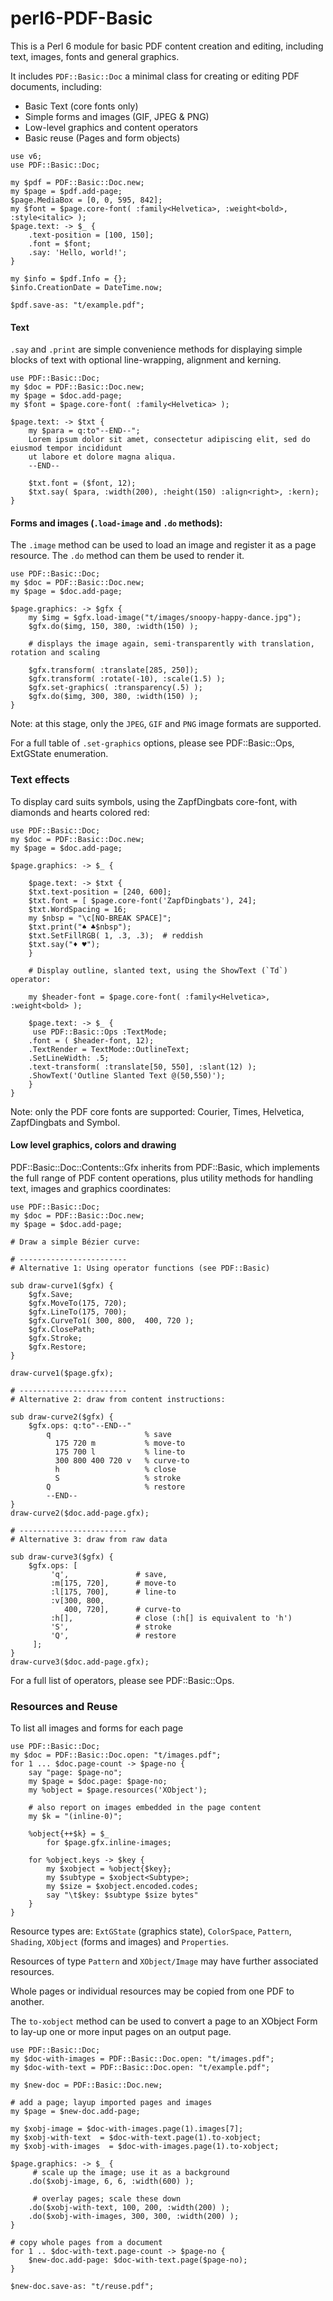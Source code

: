 # perl6-PDF-Basic

This is a Perl 6 module for basic PDF content creation and editing, including text, images, fonts and general graphics.

It includes `PDF::Basic::Doc` a minimal class for
creating or editing PDF documents, including:
- Basic Text (core fonts only)
- Simple forms and images (GIF, JPEG & PNG)
- Low-level graphics and content operators
- Basic reuse (Pages and form objects)
```
use v6;
use PDF::Basic::Doc;

my $pdf = PDF::Basic::Doc.new;
my $page = $pdf.add-page;
$page.MediaBox = [0, 0, 595, 842];
my $font = $page.core-font( :family<Helvetica>, :weight<bold>, :style<italic> );
$page.text: -> $_ {
    .text-position = [100, 150];
    .font = $font;
    .say: 'Hello, world!';
}

my $info = $pdf.Info = {};
$info.CreationDate = DateTime.now;

$pdf.save-as: "t/example.pdf";
```

#### Text

`.say` and `.print` are simple convenience methods for displaying simple blocks of text with optional line-wrapping, alignment and kerning.

```
use PDF::Basic::Doc;
my $doc = PDF::Basic::Doc.new;
my $page = $doc.add-page;
my $font = $page.core-font( :family<Helvetica> );

$page.text: -> $txt {
    my $para = q:to"--END--";
    Lorem ipsum dolor sit amet, consectetur adipiscing elit, sed do eiusmod tempor incididunt
    ut labore et dolore magna aliqua.
    --END--
            
    $txt.font = ($font, 12);
    $txt.say( $para, :width(200), :height(150) :align<right>, :kern);
}
```

#### Forms and images (`.load-image` and  `.do` methods):

The `.image` method can be used to load an image and register it as a page resource.
The `.do` method can them be used to render it.

```
use PDF::Basic::Doc;
my $doc = PDF::Basic::Doc.new;
my $page = $doc.add-page;

$page.graphics: -> $gfx {
    my $img = $gfx.load-image("t/images/snoopy-happy-dance.jpg");
    $gfx.do($img, 150, 380, :width(150) );

    # displays the image again, semi-transparently with translation, rotation and scaling

    $gfx.transform( :translate[285, 250]);
    $gfx.transform( :rotate(-10), :scale(1.5) );
    $gfx.set-graphics( :transparency(.5) );
    $gfx.do($img, 300, 380, :width(150) );
}
```

Note: at this stage, only the `JPEG`, `GIF` and `PNG` image formats are supported.

For a full table of `.set-graphics` options, please see PDF::Basic::Ops, ExtGState enumeration.

### Text effects

To display card suits symbols, using the ZapfDingbats core-font, with diamonds and hearts colored red:

```
use PDF::Basic::Doc;
my $doc = PDF::Basic::Doc.new;
my $page = $doc.add-page;

$page.graphics: -> $_ {

    $page.text: -> $txt {
	$txt.text-position = [240, 600];
	$txt.font = [ $page.core-font('ZapfDingbats'), 24];
	$txt.WordSpacing = 16;
	my $nbsp = "\c[NO-BREAK SPACE]";
	$txt.print("♠ ♣$nbsp");
	$txt.SetFillRGB( 1, .3, .3);  # reddish
	$txt.say("♦ ♥");
    }

    # Display outline, slanted text, using the ShowText (`Td`) operator:

    my $header-font = $page.core-font( :family<Helvetica>, :weight<bold> );

    $page.text: -> $_ {
	 use PDF::Basic::Ops :TextMode;
	.font = ( $header-font, 12);
	.TextRender = TextMode::OutlineText;
	.SetLineWidth: .5;
	.text-transform( :translate[50, 550], :slant(12) );
	.ShowText('Outline Slanted Text @(50,550)');
    }
}

```

Note: only the PDF core fonts are supported: Courier, Times, Helvetica, ZapfDingbats and Symbol.

#### Low level graphics, colors and drawing

PDF::Basic::Doc::Contents::Gfx inherits from PDF::Basic, which implements the full range of PDF content operations, plus
utility methods for handling text, images and graphics coordinates:

```
use PDF::Basic::Doc;
my $doc = PDF::Basic::Doc.new;
my $page = $doc.add-page;

# Draw a simple Bézier curve:

# ------------------------
# Alternative 1: Using operator functions (see PDF::Basic)

sub draw-curve1($gfx) {
    $gfx.Save;
    $gfx.MoveTo(175, 720);
    $gfx.LineTo(175, 700);
    $gfx.CurveTo1( 300, 800,  400, 720 );
    $gfx.ClosePath;
    $gfx.Stroke;
    $gfx.Restore;
}

draw-curve1($page.gfx);

# ------------------------
# Alternative 2: draw from content instructions:

sub draw-curve2($gfx) {
    $gfx.ops: q:to"--END--"
        q                     % save
          175 720 m           % move-to
          175 700 l           % line-to
          300 800 400 720 v   % curve-to
          h                   % close
          S                   % stroke
        Q                     % restore
        --END--
}
draw-curve2($doc.add-page.gfx);

# ------------------------
# Alternative 3: draw from raw data

sub draw-curve3($gfx) {
    $gfx.ops: [
         'q',               # save,
         :m[175, 720],      # move-to
         :l[175, 700],      # line-to 
         :v[300, 800,
            400, 720],      # curve-to
         :h[],              # close (:h[] is equivalent to 'h')
         'S',               # stroke
         'Q',               # restore
     ];
}
draw-curve3($doc.add-page.gfx);

```

For a full list of operators, please see PDF::Basic::Ops.

### Resources and Reuse

To list all images and forms for each page
```
use PDF::Basic::Doc;
my $doc = PDF::Basic::Doc.open: "t/images.pdf";
for 1 ... $doc.page-count -> $page-no {
    say "page: $page-no";
    my $page = $doc.page: $page-no;
    my %object = $page.resources('XObject');

    # also report on images embedded in the page content
    my $k = "(inline-0)";

    %object{++$k} = $_
        for $page.gfx.inline-images;

    for %object.keys -> $key {
        my $xobject = %object{$key};
        my $subtype = $xobject<Subtype>;
        my $size = $xobject.encoded.codes;
        say "\t$key: $subtype $size bytes"
    }
}

```

Resource types are: `ExtGState` (graphics state), `ColorSpace`, `Pattern`, `Shading`, `XObject` (forms and images) and `Properties`.

Resources of type `Pattern` and `XObject/Image` may have further associated resources.

Whole pages or individual resources may be copied from one PDF to another.

The `to-xobject` method can be used to convert a page to an XObject Form to lay-up one or more input pages on an output page.

```
use PDF::Basic::Doc;
my $doc-with-images = PDF::Basic::Doc.open: "t/images.pdf";
my $doc-with-text = PDF::Basic::Doc.open: "t/example.pdf";

my $new-doc = PDF::Basic::Doc.new;

# add a page; layup imported pages and images
my $page = $new-doc.add-page;

my $xobj-image = $doc-with-images.page(1).images[7];
my $xobj-with-text  = $doc-with-text.page(1).to-xobject;
my $xobj-with-images  = $doc-with-images.page(1).to-xobject;

$page.graphics: -> $_ {
     # scale up the image; use it as a background
    .do($xobj-image, 6, 6, :width(600) );

     # overlay pages; scale these down
    .do($xobj-with-text, 100, 200, :width(200) );
    .do($xobj-with-images, 300, 300, :width(200) );
}

# copy whole pages from a document
for 1 .. $doc-with-text.page-count -> $page-no {
    $new-doc.add-page: $doc-with-text.page($page-no);
}

$new-doc.save-as: "t/reuse.pdf";

```

